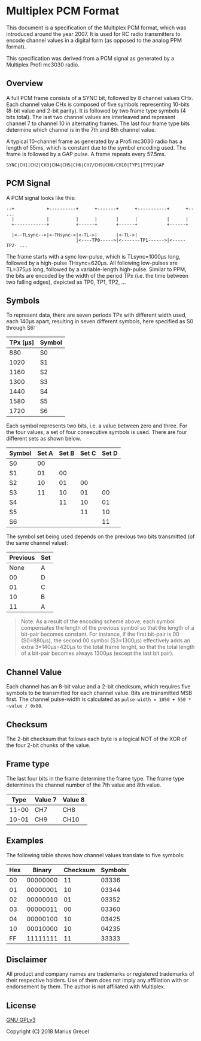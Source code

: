 # Multiplex PCM Format

This document is a specification of the Multiplex PCM format, which was introduced around the year 2007. It is used for RC radio transmitters to encode channel values in a digital form (as opposed to the analog PPM format).

This specification was derived from a PCM signal as generated by a Multiplex Profi mc3030 radio.

## Overview

A full PCM frame consists of a SYNC bit, followed by 8 channel values CHx. Each channel value CHx is composed of five symbols representing 10-bits (8-bit value and 2-bit parity). It is followed by two frame type symbols (4 bits total). The last two channel values are interleaved and represent channel 7 to channel 10 in alternating frames. The last four frame type bits determine which channel is in the 7th and 8th channel value.

A typical 10-channel frame as generated by a Profi mc3030 radio has a length of 55ms, which is constant due to the symbol encoding used. The frame is followed by a GAP pulse. A frame repeats every 57.5ms.

```pre
SYNC|CH1|CH2|CH3|CH4|CH5|CH6|CH7/CH9|CH8/CH10|TYP1|TYP2|GAP
```

## PCM Signal

A PCM signal looks like this:

```pre
--+            +----------+      +-------+      +-----------+      +-- ...
  |            |          |      |       |      |           |      |
  +------------+          +------+       +------+           +------+

  |<--TLsync-->|<-THsync->|<-TL->|       |<-TL->|
                          |<----TP0----->|<-------TP1------>|<-----TP2- ...
```

The frame starts with a sync low-pulse, which is TLsync=1000µs long, followed by a high-pulse THsync=620µs. All following low-pulses are TL=375µs long, followed by a variable-length high-pulse. Similar to PPM, the bits are encoded by the width of the period TPx (i.e. the time between two falling edges), depicted as TP0, TP1, TP2, ...

## Symbols

To represent data, there are seven periods TPx with different width used, each 140µs apart, resulting in seven different symbols, here specified as S0 through S6:

 TPx [µs] | Symbol
----------|-------
  880     | S0
  1020    | S1
  1160    | S2
  1300    | S3
  1440    | S4
  1580    | S5
  1720    | S6

Each symbol represents two bits, i.e. a value between zero and three. For the four values, a set of four consecutive symbols is used. There are four different sets as shown below.

Symbol | Set A | Set B | Set C | Set D
-------|-------|-------|-------|------
  S0   |   00  |       |       |
  S1   |   01  |   00  |       |
  S2   |   10  |   01  |   00  |
  S3   |   11  |   10  |   01  |  00
  S4   |       |   11  |   10  |  01
  S5   |       |       |   11  |  10
  S6   |       |       |       |  11

The symbol set being used depends on the previous two bits transmitted (of the same channel value):

Previous | Set
---------|----
  None   |  A
  00     |  D
  01     |  C
  10     |  B
  11     |  A

> Note: As a result of the encoding scheme above, each symbol compensates the length of the previous symbol so that the length of a bit-pair becomes constant. For instance, if the first bit-pair is 00 (S0=880µs), the second 00 symbol (S3=1300µs) effectively adds an extra 3*140µs=420µs to the total frame lenght, so that the total length of a bit-pair becomes always 1300µs (except the last bit pair).

## Channel Value

Each channel has an 8-bit value and a 2-bit checksum, which requires five symbols to be transmitted for each channel value. Bits are transmitted MSB first. The channel pulse-width is calculated as `pulse-width = 1050 + 550 * ~value / 0x80`.

## Checksum

The 2-bit checksum that follows each byte is a logical NOT of the XOR of the four 2-bit chunks of the value.

## Frame type

The last four bits in the frame determine the frame type. The frame type determines the channel number of the 7th value and 8th value.

Type  | Value 7 | Value 8
------|---------|--------
11-00 | CH7     | CH8
10-01 | CH9     | CH10

## Examples

The following table shows how channel values translate to five symbols:

Hex | Binary   | Checksum | Symbols
----|----------|----------|--------
 00 | 00000000 |       11 | 03336
 01 | 00000001 |       10 | 03344
 02 | 00000010 |       01 | 03352
 03 | 00000011 |       00 | 03360
 04 | 00000100 |       10 | 03425
 10 | 00010000 |       10 | 04235
 FF | 11111111 |       11 | 33333

## Disclaimer

All product and company names are trademarks or registered trademarks of their respective holders. Use of them does not imply any affiliation with or endorsement by them. The author is not affiliated with Multiplex.

## License

[GNU GPLv3](./LICENSE)

Copyright (C) 2018 Marius Greuel
